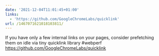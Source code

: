 ```yaml
---
date: '2021-12-04T11:01:45+01:00'
links:
  - 'https://github.com/GoogleChromeLabs/quicklink'
url: /1467071621018103811/
---
```

If you have only a few internal links on your pages, consider prefetching them on idle via tiny quicklink library #webperf https://github.com/GoogleChromeLabs/quicklink
